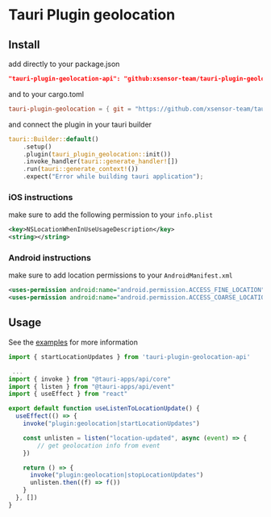 # Tauri Plugin geolocation

## Install

add directly to your package.json

```json
"tauri-plugin-geolocation-api": "github:xsensor-team/tauri-plugin-geolocation#main"
```

and to your cargo.toml

```toml
tauri-plugin-geolocation = { git = "https://github.com/xsensor-team/tauri-plugin-geolocation.git" }
```

and connect the plugin in your tauri builder

```rust
tauri::Builder::default()
    .setup()
    .plugin(tauri_plugin_geolocation::init())
    .invoke_handler(tauri::generate_handler![])
    .run(tauri::generate_context!())
    .expect("Error while building tauri application");
```

### iOS instructions

make sure to add the following permission to your `info.plist`

```xml
<key>NSLocationWhenInUseUsageDescription</key>
<string></string>
```

### Android instructions

make sure to add location permissions to your `AndroidManifest.xml`

```xml
<uses-permission android:name="android.permission.ACCESS_FINE_LOCATION" />
<uses-permission android:name="android.permission.ACCESS_COARSE_LOCATION" />
```

## Usage

See the [examples](https://github.com/xsensor-team/tauri-plugin-geolocation/tree/main/examples/tauri-app) for more information

```javascript
import { startLocationUpdates } from 'tauri-plugin-geolocation-api'

 ...
import { invoke } from "@tauri-apps/api/core"
import { listen } from "@tauri-apps/api/event"
import { useEffect } from "react"

export default function useListenToLocationUpdate() {
  useEffect(() => {
    invoke("plugin:geolocation|startLocationUpdates")

    const unlisten = listen("location-updated", async (event) => {
        // get geolocation info from event
    })

    return () => {
      invoke("plugin:geolocation|stopLocationUpdates")
      unlisten.then((f) => f())
    }
  }, [])
}
```
